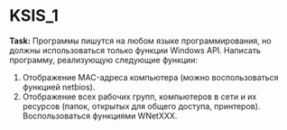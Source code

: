 # KSIS_1

**Task:** Программы пишутся на любом языке программирования, но должны использоваться только функции Windows API.
Написать программу, реализующую следующие функции:

1.  Отображение MAC-адреса компьютера (можно воспользоваться функцией netbios).
2.	Отображение всех рабочих групп, компьютеров в сети и их ресурсов (папок, открытых для общего доступа, принтеров). Воспользоваться функциями WNetXXX.
